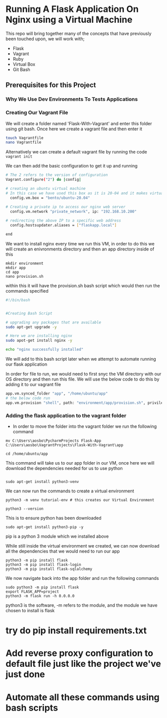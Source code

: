 # Running A Flask Application On Nginx using a Virtual Machine

This repo will bring together many of the concepts that have previously been touched upon, we will work with;
- Flask
- Vagrant
- Ruby
- Virtual Box
- Git Bash

## Prerequisites for this Project


### Why We Use Dev Environments To Tests Applications



### Creating Our Vagrant File
We will create a folder named 'Flask-With-Vagrant' and enter this folder using git bash. Once here we create a vagrant
file and then enter it
```bash
touch Vagrantfile
nano Vagrantfile
```

Alternatively we can create a default vagrant file by running the code ``` vagrant init ```

We can then add the basic configuration to get it up and running
```bash
# The 2 refers to the version of configuration
Vagrant.configure("2") do |config|

# creating an ubuntu virtual machine 
# In this case we have used this box as it is 20-04 and it makes virtual environments easier to create
  config.vm.box = "bento/ubuntu-20.04"

# Creating a private ip to access our nginx web server
  config.vm.network "private_network", ip: "192.168.10.200"
  
# redirecting the above IP to a specific web address
  config.hostsupdater.aliases = ["flaskapp.local"]

end
```

We want to install nginx every time we run this VM, in order to do this we will create an enivronments directory and then
an app directory inside of this

```
mkdir environment
mkdir app
cd app
nano provision.sh
```


within this it will have the provision.sh bash script which would then run the commands specified
```bash
#!/bin/bash


#Creating Bash Script

# upgrading any packages that are available
sudo apt-get upgrade -y

# Here we are installing nginx
sudo apot-get install nginx -y

echo "nginx successfully installed"
```
We will add to this bash script later when we attempt to automate running our flask application

In order for file to run, we would need to first snyc the VM directory with our OS directory and
then run this file. We will use the below code to do this by adding it to our vagrant file

```bash
app.vm.synced_folder "app", "/home/ubuntu/app"
# the below code run 
app.vm.provision "shell", path: "environment/app/provision.sh", privileged: false
```


### Adding the flask application to the vagrant folder

- In order to move the folder into the vagrant folder we run the following command

```commandline
mv C:\Users\aosbo\PycharmProjects Flask-App C:\Users\aosbo\VagrantProjects\Flask-With-Vagrant\app
```

```
cd /home/ubuntu/app
```
This command will take us to our app folder in our VM, once here we will download the dependencies needed for us to
use python
```commandline

sudo apt-get install python3-venv
```

We can now run the commands to create a virtual environment
```commandline
python3 -m venv tutorial-env # this creates our Virtual Environment
```

```
python3 --version
```
This is to ensure python has been downloaded

```commandline
sudo apt-get install python3-pip -y
```
pip is a python 3 module which we installed above



While still inside the virtual environment we created, we can now download all the dependencies that we would need to run our app

```commandline
python3 -m pip install flask
python3 -m pip install flask-login
python3 -m pip install flask-sqlalchemy
```
We now navigate back into the app folder and run the following commands
```commandline
sudo python3 -m pip install flask
export FLASK_APP=project
python3 -m flask run -h 0.0.0.0
```

python3 is the software, -m refers to the module, and the module we have chosen to install is flask


# try do pip install requirements.txt
# Add reverse proxy configuration to default file just like the project we've just done
# Automate all these commands using bash scripts

